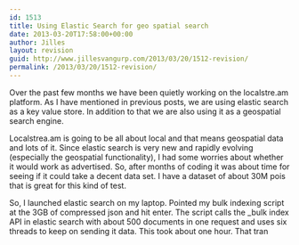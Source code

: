 ```yaml
---
id: 1513
title: Using Elastic Search for geo spatial search
date: 2013-03-20T17:58:00+00:00
author: Jilles
layout: revision
guid: http://www.jillesvangurp.com/2013/03/20/1512-revision/
permalink: /2013/03/20/1512-revision/
---
```

Over the past few months we have been quietly working on the localstre.am platform. As I have mentioned in previous posts, we are using elastic search as a key value store. In addition to that we are also using it as a geospatial search engine.

Localstrea.am is going to be all about local and that means geospatial data and lots of it. Since elastic search is very new and rapidly evolving (especially the geospatial functionality), I had some worries about whether it would work as advertised. So, after months of coding it was about time for seeing if it could take a decent data set. I have a dataset of about 30M pois that is great for this kind of test.

So, I launched elastic search on my laptop. Pointed my bulk indexing script at the 3GB of compressed json and hit enter. The script calls the _bulk index API in elastic search with about 500 documents in one request and uses six threads to keep on sending it data. This took about one hour. That tran